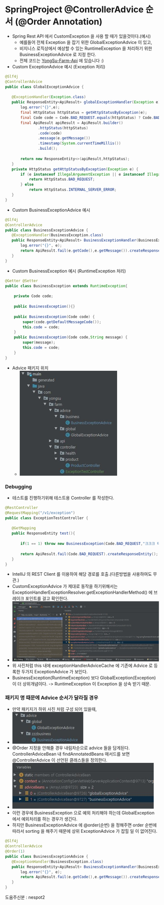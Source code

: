# SpringProject @ControllerAdvice 순서 (@Order Annotation)

 - Spring Rest API 에서 CustomException 을 사용 할 때가 있을것이다.(예시)
    - 예를들어 전체 Exception 을 잡기 위한 GlobalExceptionAdvice 이 있고,
    - 비지니스 로직상에서 예상할 수 있는 RuntimeException 을 처리하기 위한 BusinessExceptionAdvice 로 지정 한다.
    - 전체 코드는 [YongSu-Farm-Api](https://github.com/zzaisang/YoungSu-Farm-api) 에 있습니다 :)
 - Custom ExceptionAdvice 예시 (Exception 처리)
 ```java
@Slf4j
@ControllerAdvice
public class GlobalExceptionAdvice {

    @ExceptionHandler(Exception.class)
    public ResponseEntity<ApiResult> globalExceptionHandler(Exception e) {
        log.error("{}",e);
        final HttpStatus httpStatus = getHttpStatusByException(e);
        final Code code = Code.BAD_REQUEST.equals(httpStatus) ? Code.BAD_REQUEST : Code.ERROR;
        final ApiResult apiResult = ApiResult.builder()
                .httpStatus(httpStatus)
                .code(code)
                .message(e.getMessage())
                .timestamp(System.currentTimeMillis())
                .build();

        return new ResponseEntity<>(apiResult,httpStatus);
    }
    private HttpStatus getHttpStatusByException(Exception e) {
        if (e instanceof IllegalArgumentException || e instanceof IllegalStateException) {
            return HttpStatus.BAD_REQUEST;
        } else
            return HttpStatus.INTERNAL_SERVER_ERROR;
    }
}
```
 - Custom BusinessExceptionAdvice 예시
 ```java
@Slf4j
@ControllerAdvice
public class BusinessExceptionAdvice {
    @ExceptionHandler(BusinessException.class)
    public ResponseEntity<ApiResult> BusinessExceptionHandler(BusinessException e) {
        log.error("{}", e);
        return ApiResult.fail(e.getCode(),e.getMessage()).createResponseEntity();
    }
}
```
- Custom BusinessException 예시 (RuntimeException 처리)
```java
@Getter @Setter
public class BusinessException extends RuntimeException{

    private Code code;

    public BusinessException(){}

    public BusinessException(Code code) {
        super(code.getDefaultMessageCode());
        this.code = code;
    }
    public BusinessException(Code code,String message) {
        super(message);
        this.code = code;
    }
}
```
 - Advice 패키지 위치
   - ![사진](./img/pacakge_Img_01.JPG)

### Debugging
 - 테스트를 진행하기위해 테스트용 Controller 를 작성한다.
 ```java
@RestController
@RequestMapping("/v1/exception")
public class ExceptionTestController {

    @GetMapping
    public ResponseEntity test(){

        if(1 == 1) throw new BusinessException(Code.BAD_REQUEST,"크크크 테스트입니다.");

        return ApiResult.fail(Code.BAD_REQUEST).createResponseEntity();
    }
}
 ```
 - IntelliJ 의 REST Client 를 이용하여 해당 경로를 호출.(다른방법을 사용하여도 무관.)
 - CustomExceptionAdvice 가 제대로 동작을 하기위해서는 ExceptionHandlerExceptionResolver.getExceptionHandlerMethod() 에 브레이크 포인트를 걸고 확인한다.
 - ![사진](./img/debugging_Img_01.JPG)
 - 위 사진처럼 this 내에 exceptionHandlerAdviceCache 에 기존에 Advice 로 등록한 두가지 ExceptionAdvice 가 보인다.
 - BusinessException(RuntimeException) 보다 GlobalException(Exception) 이 더 상위개념이다. -> RuntimeException 이 Exception 을 상속 받기 때문.
### 패키지 명 때문에 Advice 순서가 달라질 경우
 - 만약 패키지가 하위 사진 처럼 구성 되어 있을때, 
 - ![사진](./img/package_Img_02.JPG)
 - @Order 지정을 안해줄 경우 내림차순으로 advice 들을 담게된다. ControllerAdviceBean 내 findAnnotatedBeans 매서드를 보면 @ControllerAdvice 이 선언된 클래스들을 정의한다.
 - ![사진](./img/debugging_Img_02.JPG)
 - 이런 경우에 BusinessException 으로 예외 처리해야 하는데 GlobalException 에서 예외처리를 하는 경우가 생긴다.
 - 하지만 BusinessExceptionAdvice 에 @order(순번) 을 정해주면 order 순번에 따라서 sorting 을 해주기 때문에 상위 ExceptionAdvice 가 잡힐 일 이 없어진다.
 ```java
@Slf4j
@ControllerAdvice
@Order(1)
public class BusinessExceptionAdvice {
    @ExceptionHandler(BusinessException.class)
    public ResponseEntity<ApiResult> BusinessExceptionHandler(BusinessException e) {
        log.error("{}", e);
        return ApiResult.fail(e.getCode(),e.getMessage()).createResponseEntity();
    }
}
 ```

도움주신분 : nespot2
